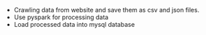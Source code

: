 + Crawling data from website and save them as csv and json files.
+ Use pyspark for processing data
+ Load processed data into mysql database
  
